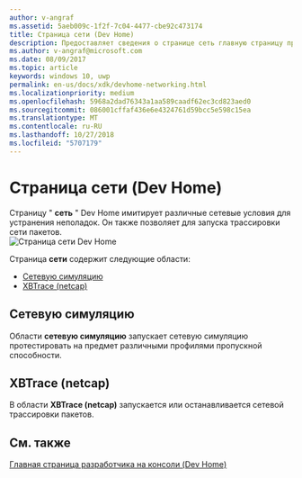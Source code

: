 ```yaml
---
author: v-angraf
ms.assetid: 5aeb009c-1f2f-7c04-4477-cbe92c473174
title: Страница сети (Dev Home)
description: Предоставляет сведения о странице сеть главную страницу приложения для Xbox One.
ms.author: v-angraf@microsoft.com
ms.date: 08/09/2017
ms.topic: article
keywords: windows 10, uwp
permalink: en-us/docs/xdk/devhome-networking.html
ms.localizationpriority: medium
ms.openlocfilehash: 5968a2dad76343a1aa589caadf62ec3cd823aed0
ms.sourcegitcommit: 086001cffaf436e6e4324761d59bcc5e598c15ea
ms.translationtype: MT
ms.contentlocale: ru-RU
ms.lasthandoff: 10/27/2018
ms.locfileid: "5707179"
---
```

# <a name="networking-page-dev-home"></a>Страница сети (Dev Home)
   
  
Страницу " **сеть** " Dev Home имитирует различные сетевые условия для устранения неполадок. Он также позволяет для запуска трассировки сети пакетов.   
 ![Страница сети Dev Home](images/devhome_networking.png)   
  
Страница **сети** содержит следующие области:   
 
   *  [Сетевую симуляцию](#ID4EEB)  
   *  [XBTrace (netcap)](#ID4EOB)  

 
<a id="ID4EEB"></a>

   

## <a name="network-simulation"></a>Сетевую симуляцию  
   
  
Области **сетевую симуляцию** запускает сетевую симуляцию протестировать на предмет различными профилями пропускной способности.   
  
<a id="ID4EOB"></a>

   

## <a name="xbtrace-netcap"></a>XBTrace (netcap)  
   
  
В области **XBTrace (netcap)** запускается или останавливается сетевой трассировки пакетов.   
  
<a id="ID4E2B"></a>

   

## <a name="see-also"></a>См. также  
 [Главная страница разработчика на консоли (Dev Home)](dev-home.md)

  